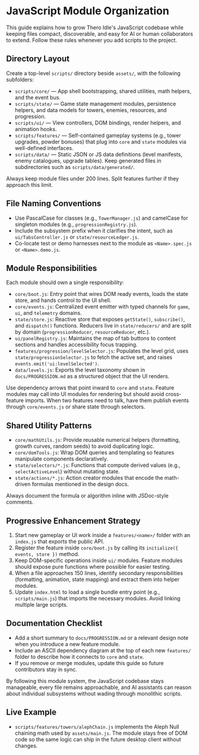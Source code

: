 # JavaScript Module Organization

This guide explains how to grow Thero Idle's JavaScript codebase while keeping
files compact, discoverable, and easy for AI or human collaborators to extend. Follow
these rules whenever you add scripts to the project.

## Directory Layout

Create a top-level `scripts/` directory beside `assets/`, with the following subfolders:

- `scripts/core/` — App shell bootstrapping, shared utilities, math helpers, and the
  event bus.
- `scripts/state/` — Game state management modules, persistence helpers, and data
  models for towers, enemies, resources, and progression.
- `scripts/ui/` — View controllers, DOM bindings, render helpers, and animation hooks.
- `scripts/features/` — Self-contained gameplay systems (e.g., tower upgrades,
  powder bonuses) that plug into `core` and `state` modules via well-defined
  interfaces.
- `scripts/data/` — Static JSON or JS data definitions (level manifests, enemy
  catalogues, upgrade tables). Keep generated files in subdirectories such as
  `scripts/data/generated/`.

Always keep module files under 200 lines. Split features further if they approach this
limit.

## File Naming Conventions

- Use PascalCase for classes (e.g., `TowerManager.js`) and camelCase for singleton
  modules (e.g., `progressionRegistry.js`).
- Include the subsystem prefix when it clarifies the intent, such as
  `ui/TabsController.js` or `state/resourceLedger.js`.
- Co-locate test or demo harnesses next to the module as `<Name>.spec.js` or
  `<Name>.demo.js`.

## Module Responsibilities

Each module should own a single responsibility:

- `core/boot.js`: Entry point that wires DOM ready events, loads the state store, and
  hands control to the UI shell.
- `core/events.js`: Centralized event emitter with typed channels for `game`, `ui`,
  and `telemetry` domains.
- `state/store.js`: Reactive store that exposes `getState()`, `subscribe()`, and
  `dispatch()` functions. Reducers live in `state/reducers/` and are split by domain
  (`progressionReducer`, `resourceReducer`, etc.).
- `ui/panelRegistry.js`: Maintains the map of tab buttons to content sections and
  handles accessibility focus trapping.
- `features/progression/levelSelector.js`: Populates the level grid, uses
  `state/progressionSelector.js` to fetch the active set, and raises `events.emit('ui:levelSelected')`.
- `data/levels.js`: Exports the level taxonomy shown in `docs/PROGRESSION.md` as a
  structured object that the UI renders.

Use dependency arrows that point inward to `core` and `state`. Feature modules may
call into UI modules for rendering but should avoid cross-feature imports. When two
features need to talk, have them publish events through `core/events.js` or share
state through selectors.

## Shared Utility Patterns

- `core/mathUtils.js`: Provide reusable numerical helpers (formatting, growth
  curves, random seeds) to avoid duplicating logic.
- `core/domTools.js`: Wrap DOM queries and templating so features manipulate
  components declaratively.
- `state/selectors/*.js`: Functions that compute derived values (e.g., `selectActiveLevel`) without mutating state.
- `state/actions/*.js`: Action creator modules that encode the math-driven formulas
  mentioned in the design docs.

Always document the formula or algorithm inline with JSDoc-style comments.

## Progressive Enhancement Strategy

1. Start new gameplay or UI work inside a `features/<name>/` folder with an
   `index.js` that exports the public API.
2. Register the feature inside `core/boot.js` by calling its `initialize({ events,
   store })` method.
3. Keep DOM-specific operations inside `ui/` modules. Feature modules should expose
   pure functions where possible for easier testing.
4. When a file approaches 150 lines, identify secondary responsibilities (formatting,
   animation, state mapping) and extract them into helper modules.
5. Update `index.html` to load a single bundle entry point (e.g., `scripts/main.js`)
   that imports the necessary modules. Avoid linking multiple large scripts.

## Documentation Checklist

- Add a short summary to `docs/PROGRESSION.md` or a relevant design note when you
  introduce a new feature module.
- Include an ASCII dependency diagram at the top of each new `features/` folder to
  describe how it connects to `core` and `state`.
- If you remove or merge modules, update this guide so future contributors stay in
  sync.

By following this module system, the JavaScript codebase stays manageable, every file
remains approachable, and AI assistants can reason about individual subsystems without
wading through monolithic scripts.

## Live Example

- `scripts/features/towers/alephChain.js` implements the Aleph Null chaining math
  used by `assets/main.js`. The module stays free of DOM code so the same logic
  can ship in the future desktop client without changes.
